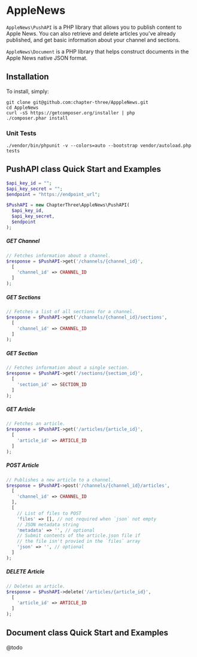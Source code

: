# AppleNews

`AppleNews\PushAPI` is a PHP library that allows you to publish content to Apple News. You can also retrieve and delete articles you’ve already published, and get basic information about your channel and sections.

`AppleNews\Document` is a PHP library that helps construct documents in the Apple News native JSON format.

## Installation

To install, simply:

```shell
git clone git@github.com:chapter-three/ApppleNews.git
cd AppleNews
curl -sS https://getcomposer.org/installer | php
./composer.phar install
```

### Unit Tests

```shell
./vendor/bin/phpunit -v --colors=auto --bootstrap vendor/autoload.php tests
```

## PushAPI class Quick Start and Examples

```php
$api_key_id = "";
$api_key_secret = "";
$endpoint = "https://endpoint_url";

$PushAPI = new ChapterThree\AppleNews\PushAPI(
  $api_key_id,
  $api_key_secret,
  $endpoint
);
```

##### GET Channel

```php
// Fetches information about a channel.
$response = $PushAPI->get('/channels/{channel_id}',
  [
    'channel_id' => CHANNEL_ID
  ]
);
```

##### GET Sections

```php
// Fetches a list of all sections for a channel.
$response = $PushAPI->get('/channels/{channel_id}/sections',
  [
    'channel_id' => CHANNEL_ID
  ]
);
```

##### GET Section

```php
// Fetches information about a single section.
$response = $PushAPI->get('/sections/{section_id}',
  [
    'section_id' => SECTION_ID
  ]
);
```

##### GET Article

```php
// Fetches an article.
$response = $PushAPI->get('/articles/{article_id}',
  [
    'article_id' => ARTICLE_ID
  ]
);
```

##### POST Article

```php
// Publishes a new article to a channel.
$response = $PushAPI->post('/channels/{channel_id}/articles',
  [
    'channel_id' => CHANNEL_ID
  ],
  [
    // List of files to POST
    'files' => [], // not required when `json` not empty
    // JSON metadata string
    'metadata' => '', // optional
    // Submit contents of the article.json file if
    // the file isn't provied in the `files` array
    'json' => '', // optional
  ]
);
```

##### DELETE Article

```php
// Deletes an article.
$response = $PushAPI->delete('/articles/{article_id}',
  [
    'article_id' => ARTICLE_ID
  ]
);
```

## Document class Quick Start and Examples

@todo
